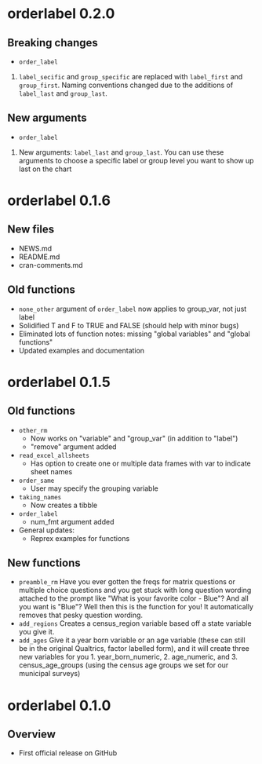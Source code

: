 # orderlabel 0.2.0
## Breaking changes
* `order_label`
1. `label_secific` and `group_specific` are replaced with `label_first` and `group_first`. Naming conventions changed due to the additions of `label_last` and `group_last`.

## New arguments
* `order_label`
1. New arguments: `label_last` and `group_last`. You can use these arguments to choose a specific label or group level you want to show up last on the chart



# orderlabel 0.1.6

## New files
* NEWS.md
* README.md
* cran-comments.md

## Old functions
* `none_other` argument  of `order_label` now applies to group_var, not just label
* Solidified T and F to TRUE and FALSE (should help with minor bugs)
* Eliminated lots of function notes: missing "global variables" and "global functions"
* Updated examples and documentation


# orderlabel 0.1.5

## Old functions
* `other_rm` 
    - Now works on "variable" and "group_var" (in addition to "label")
    - "remove" argument added
* `read_excel_allsheets` 
    - Has option to create one or multiple data frames with var to indicate sheet names
* `order_same`
    - User may specify the grouping variable
* `taking_names`
    - Now creates a tibble
* `order_label`
    - num_fmt argument added
* General updates:
    - Reprex examples for functions
    
## New functions
- `preamble_rm` Have you ever gotten the freqs for matrix questions or multiple choice questions and you get stuck with long question wording attached to the prompt like "What is your favorite color - Blue"? And all you want is "Blue"? Well then this is the function for you! It automatically removes that pesky question wording.
- `add_regions` Creates a census_region variable based off a state variable you give it.
- `add_ages` Give it a year born variable or an age variable (these can still be in the original Qualtrics, factor labelled form), and it will create three new variables for you 1. year_born_numeric, 2. age_numeric, and 3. census_age_groups (using the census age groups we set for our municipal surveys)


# orderlabel 0.1.0

## Overview
* First official release on GitHub
